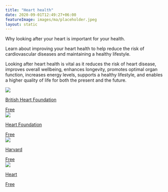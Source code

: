 ```yaml
---
title: "Heart health"
date: 2020-09-01T12:49:27+06:00
featureImage: images/ma/placeholder.jpeg
layout: static
---
```


Why looking after your heart is important for your health.

Learn about improving your heart health to help reduce the risk of cardiovascular diseases and maintaining a healthy lifestyle.

Looking after heart health is vital as it reduces the risk of heart disease, improves overall wellbeing, enhances longevity, promotes optimal organ function, increases energy levels, supports a healthy lifestyle, and enables a higher quality of life for both the present and the future.

<a class="ma-link" href="https://www.bhf.org.uk/informationsupport"><div class="ma-card ma-card-Health"><div class="ma-icon"><img src ="/images/Icon-check - health - opacity.svg"/></div><div class="ma-name"><p>British Heart Foundation</p></div><div class="ma-paid-text"><span>Free</span></div></div></a><a class="ma-link" href="https://www.heartfoundation.org.au/bundles/healthy-living-and-eating/keeping-your-heart-healthy"><div class="ma-card ma-card-Health"><div class="ma-icon"><img src ="/images/Icon-check - health - opacity.svg"/></div><div class="ma-name"><p>Heart Foundation</p></div><div class="ma-paid-text"><span>Free</span></div></div></a><a class="ma-link" href="https://www.health.harvard.edu/healthbeat/10-small-steps-for-better-heart-health"><div class="ma-card ma-card-Health"><div class="ma-icon"><img src ="/images/Icon-check - health - opacity.svg"/></div><div class="ma-name"><p>Harvard</p></div><div class="ma-paid-text"><span>Free</span></div></div></a><a class="ma-link" href="https://www.heart.org/en/healthy-living/healthy-eating/eat-smart/nutrition-basics/the-ten-ways-to-improve-your-heart-health"><div class="ma-card ma-card-Health"><div class="ma-icon"><img src ="/images/Icon-check - health - opacity.svg"/></div><div class="ma-name"><p>Heart</p></div><div class="ma-paid-text"><span>Free</span></div></div></a>  

<br/><br/>






